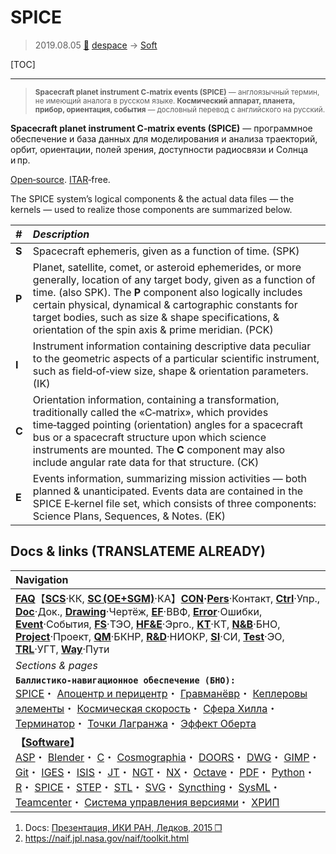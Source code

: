 # SPICE
> 2019.08.05 [🚀](../index/index.md) [despace](index.md) → [Soft](soft.md)

[TOC]

---

> <small>**Spacecraft planet instrument C‑matrix events (SPICE)** — англоязычный термин, не имеющий аналога в русском языке. **Космический аппарат, планета, прибор, ориентация, события** — дословный перевод с английского на русский.</small>

**Spacecraft planet instrument C‑matrix events (SPICE)** — программное обеспечение и база данных для моделирования и анализа траекторий, орбит, ориентации, полей зрения, доступности радиосвязи и Солнца и пр.

[Open‑source](soft.md). [ITAR](itar.md)‑free.

The SPICE system’s logical components & the actual data files — the kernels — used to realize those components are summarized below.

|*#*|*Description*|
|:--|:--|
|**S**|Spacecraft ephemeris, given as a function of time. (SPK)|
|**P**|Planet, satellite, comet, or asteroid ephemerides, or more generally, location of any target body, given as a function of time. (also SPK). The **P** component also logically includes certain physical, dynamical & cartographic constants for target bodies, such as size & shape specifications, & orientation of the spin axis & prime meridian. (PCK)|
|**I**|Instrument information containing descriptive data peculiar to the geometric aspects of a particular scientific instrument, such as field‑of‑view size, shape & orientation parameters. (IK)|
|**C**|Orientation information, containing a transformation, traditionally called the «C‑matrix», which provides time‑tagged pointing (orientation) angles for a spacecraft bus or a spacecraft structure upon which science instruments are mounted. The **C** component may also include angular rate data for that structure. (CK)|
|**E**|Events information, summarizing mission activities — both planned & unanticipated. Events data are contained in the SPICE E‑kernel file set, which consists of three components: Science Plans, Sequences, & Notes. (EK)|



## Docs & links (TRANSLATEME ALREADY)
|Navigation|
|:--|
|**[FAQ](faq.md)**【**[SCS](scs.md)**·КК, **[SC (OE+SGM)](sc.md)**·КА】**[CON](contact.md)·[Pers](person.md)**·Контакт, **[Ctrl](control.md)**·Упр., **[Doc](doc.md)**·Док., **[Drawing](drawing.md)**·Чертёж, **[EF](ef.md)**·ВВФ, **[Error](error.md)**·Ошибки, **[Event](event.md)**·События, **[FS](fs.md)**·ТЭО, **[HF&E](hfe.md)**·Эрго., **[KT](kt.md)**·КТ, **[N&B](nnb.md)**·БНО, **[Project](project.md)**·Проект, **[QM](qm.md)**·БКНР, **[R&D](rnd.md)**·НИОКР, **[SI](si.md)**·СИ, **[Test](test.md)**·ЭО, **[TRL](trl.md)**·УГТ, **[Way](way.md)**·Пути|
|*Sections & pages*|
|**`Баллистико‑навигационное обеспечение (БНО):`**<br> [SPICE](spice.md)・ [Апоцентр и перицентр](apopericentre.md)・ [Гравманёвр](gravass.md)・ [Кеплеровы элементы](keplerian.md)・ [Космическая скорость](esc_vel.md)・ [Сфера Хилла](hill_sphere.md)・ [Терминатор](terminator.md)・ [Точки Лагранжа](l_points.md)・ [Эффект Оберта](oberth_eff.md)|
|**【[Software](soft.md)】**<br> [ASP](asp.md)・ [Blender](blender.md)・ [C](c.md)・ [Cosmographia](cosmographia.md)・ [DOORS](doors.md)・ [DWG](cad_f.md)・ [GIMP](gimp.md)・ [Git](git.md)・ [IGES](cad_f.md)・ [ISIS](isis.md)・ [JT](cad_f.md)・ [NGT](neogeography_toolkit.md)・ [NX](nx.md)・ [Octave](gnu_octave.md)・ [PDF](pdf.md)・ [Python](python.md)・ [R](r.md)・ [SPICE](spice.md)・ [STEP](cad_f.md)・ [STL](systems_tool_kit.md)・ [SVG](cad_f.md)・ [Syncthing](syncthing.md)・ [SysML](sysml.md)・ [Teamcenter](teamcenter.md)・ [Система управления версиями](vcs.md)・ [ХРИП](adra.md)|

   1. Docs: [Презентация, ИКИ РАН, Ледков, 2015 ❐](f/soft/spice_20150101_1.pdf)
   1. <https://naif.jpl.nasa.gov/naif/toolkit.html>

